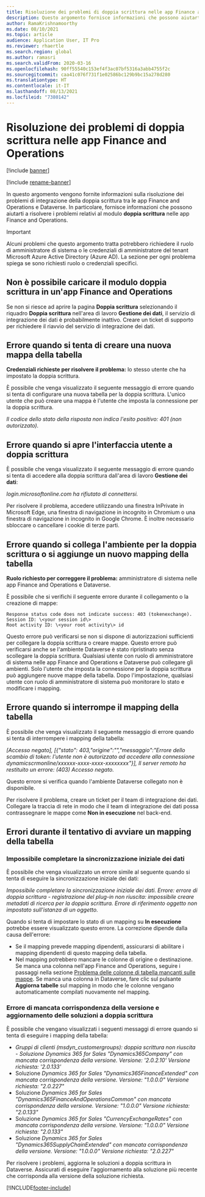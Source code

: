 ```yaml
---
title: Risoluzione dei problemi di doppia scrittura nelle app Finance and Operations
description: Questo argomento fornisce informazioni che possono aiutarti a risolvere i problemi relativi al modulo doppia scrittura nelle app Finance and Operations.
author: RamaKrishnamoorthy
ms.date: 08/10/2021
ms.topic: article
audience: Application User, IT Pro
ms.reviewer: rhaertle
ms.search.region: global
ms.author: ramasri
ms.search.validFrom: 2020-03-16
ms.openlocfilehash: 90ff55540c153ef4f3ac07bf5316a3abb4755f2c
ms.sourcegitcommit: caa41c076f731f1e02586bc129b9bc15a278d280
ms.translationtype: HT
ms.contentlocale: it-IT
ms.lasthandoff: 08/13/2021
ms.locfileid: "7380142"
---
```

# <a name="troubleshoot-dual-write-issues-in-finance-and-operations-apps"></a>Risoluzione dei problemi di doppia scrittura nelle app Finance and Operations

[!include [banner](../../includes/banner.md)]

[!include [rename-banner](~/includes/cc-data-platform-banner.md)]

In questo argomento vengono fornite informazioni sulla risoluzione dei problemi di integrazione della doppia scrittura tra le app Finance and Operations e Dataverse. In particolare, fornisce informazioni che possono aiutarti a risolvere i problemi relativi al modulo **doppia scrittura** nelle app Finance and Operations.

> [!IMPORTANT]
> Alcuni problemi che questo argomento tratta potrebbero richiedere il ruolo di amministratore di sistema o le credenziali di amministratore del tenant Microsoft Azure Active Directory (Azure AD). La sezione per ogni problema spiega se sono richiesti ruolo o credenziali specifici.

## <a name="you-cant-load-the-dual-write-module-in-a-finance-and-operations-app"></a>Non è possibile caricare il modulo doppia scrittura in un'app Finance and Operations

Se non si riesce ad aprire la pagina **Doppia scrittura** selezionando il riquadro **Doppia scrittura** nell'area di lavoro **Gestione dei dati**, il servizio di integrazione dei dati è probabilmente inattivo. Creare un ticket di supporto per richiedere il riavvio del servizio di integrazione dei dati.

## <a name="error-when-you-try-to-create-a-new-table-map"></a>Errore quando si tenta di creare una nuova mappa della tabella

**Credenziali richieste per risolvere il problema:** lo stesso utente che ha impostato la doppia scrittura.

È possibile che venga visualizzato il seguente messaggio di errore quando si tenta di configurare una nuova tabella per la doppia scrittura. L'unico utente che può creare una mappa è l'utente che imposta la connessione per la doppia scrittura.

*Il codice dello stato della risposta non indica l'esito positivo: 401 (non autorizzato).*

## <a name="error-when-you-open-the-dual-write-user-interface"></a>Errore quando si apre l'interfaccia utente a doppia scrittura

È possibile che venga visualizzato il seguente messaggio di errore quando si tenta di accedere alla doppia scrittura dall'area di lavoro **Gestione dei dati**:

*login.microsoftonline.com ha rifiutato di connettersi.*

Per risolvere il problema, accedere utilizzando una finestra InPrivate in Microsoft Edge, una finestra di navigazione in incognito in Chromium o una finestra di navigazione in incognito in Google Chrome. È inoltre necessario sbloccare o cancellare i cookie di terze parti.

## <a name="error-when-you-link-the-environment-for-dual-write-or-add-a-new-table-mapping"></a>Errore quando si collega l'ambiente per la doppia scrittura o si aggiunge un nuovo mapping della tabella

**Ruolo richiesto per correggere il problema:** amministratore di sistema nelle app Finance and Operations e Dataverse.

È possibile che si verifichi il seguente errore durante il collegamento o la creazione di mappe:

```dos
Response status code does not indicate success: 403 (tokenexchange).
Session ID: \<your session id\>
Root activity ID: \<your root activity\> id
```

Questo errore può verificarsi se non si dispone di autorizzazioni sufficienti per collegare la doppia scrittura o creare mappe. Questo errore può verificarsi anche se l'ambiente Dataverse è stato ripristinato senza scollegare la doppia scrittura. Qualsiasi utente con ruolo di amministratore di sistema nelle app Finance and Operations e Dataverse può collegare gli ambienti. Solo l'utente che imposta la connessione per la doppia scrittura può aggiungere nuove mappe della tabella. Dopo l'impostazione, qualsiasi utente con ruolo di amministratore di sistema può monitorare lo stato e modificare i mapping.

## <a name="error-when-you-stop-the-table-mapping"></a>Errore quando si interrompe il mapping della tabella

È possibile che venga visualizzato il seguente messaggio di errore quando si tenta di interrompere i mapping della tabella:

*\[Accesso negato\], \[{"stato": 403,"origine":"","messaggio":"Errore dello scambio di token: l'utente non è autorizzato ad accedere alla connessione dynamicscrmonline/xxxxxx-xxxx-xxxx-xxxxxxxx"}\], Il server remoto ha restituito un errore: (403) Accesso negato.*

Questo errore si verifica quando l'ambiente Dataverse collegato non è disponibile.

Per risolvere il problema, creare un ticket per il team di integrazione dei dati. Collegare la traccia di rete in modo che il team di integrazione dei dati possa contrassegnare le mappe come **Non in esecuzione** nel back-end.

## <a name="errors-while-trying-to-start-a-table-mapping"></a>Errori durante il tentativo di avviare un mapping della tabella

### <a name="unable-to-complete-initial-data-sync"></a>Impossibile completare la sincronizzazione iniziale dei dati

È possibile che venga visualizzato un errore simile al seguente quando si tenta di eseguire la sincronizzazione iniziale dei dati:

*Impossibile completare la sincronizzazione iniziale dei dati. Errore: errore di doppia scrittura - registrazione del plug-in non riuscita: impossibile creare metadati di ricerca per la doppia scrittura. Errore di riferimento oggetto non impostato sull'istanza di un oggetto.*

Quando si tenta di impostare lo stato di un mapping su **In esecuzione** potrebbe essere visualizzato questo errore. La correzione dipende dalla causa dell'errore:

+ Se il mapping prevede mapping dipendenti, assicurarsi di abilitare i mapping dipendenti di questo mapping della tabella.
+ Nel mapping potrebbero mancare le colonne di origine o destinazione. Se manca una colonna nell'app Finance and Operations, seguire i passaggi nella sezione [Problema delle colonne di tabella mancanti sulle mappe](dual-write-troubleshooting-finops-upgrades.md#missing-table-columns-issue-on-maps). Se manca una colonna in Dataverse, fare clic sul pulsante **Aggiorna tabelle** sul mapping in modo che le colonne vengano automaticamente compilati nuovamente nel mapping.

### <a name="version-mismatch-error-and-upgrading-dual-write-solutions"></a>Errore di mancata corrispondenza della versione e aggiornamento delle soluzioni a doppia scrittura

È possibile che vengano visualizzati i seguenti messaggi di errore quando si tenta di eseguire i mapping della tabella:

+ *Gruppi di clienti (msdyn_customergroups): doppia scrittura non riuscita - Soluzione Dynamics 365 for Sales "Dynamics365Company" con mancata corrispondenza della versione. Versione: '2.0.2.10' Versione richiesta: '2.0.133'*
+ Soluzione *Dynamics 365 for Sales "Dynamics365FinanceExtended" con mancata corrispondenza della versione. Versione: "1.0.0.0" Versione richiesta: "2.0.227"*
+ Soluzione *Dynamics 365 for Sales "Dynamics365FinanceAndOperationsCommon" con mancata corrispondenza della versione. Versione: "1.0.0.0" Versione richiesta: "2.0.133"*
+ Soluzione *Dynamics 365 for Sales "CurrencyExchangeRates" con mancata corrispondenza della versione. Versione: "1.0.0.0" Versione richiesta: "2.0.133"*
+ Soluzione *Dynamics 365 for Sales "Dynamics365SupplyChainExtended" con mancata corrispondenza della versione. Versione: "1.0.0.0" Versione richiesta: "2.0.227"*

Per risolvere i problemi, aggiorna le soluzioni a doppia scrittura in Dataverse. Assicurati di eseguire l'aggiornamento alla soluzione più recente che corrisponda alla versione della soluzione richiesta.

[!INCLUDE[footer-include](../../../../includes/footer-banner.md)]
